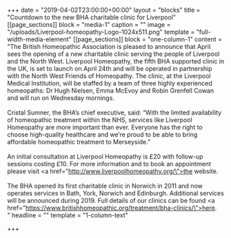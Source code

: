 +++
date = "2019-04-02T23:00:00+00:00"
layout = "blocks"
title = "Countdown to the new BHA charitable clinic for Liverpool"
[[page_sections]]
block = "media-1"
caption = ""
image = "/uploads/Liverpool-homeopathy-Logo-1024x511.png"
template = "full-width-media-element"
[[page_sections]]
block = "one-column-1"
content = "The British Homeopathic Association is pleased to announce that April sees the opening of a new charitable clinic serving the people of Liverpool and the North West. Liverpool Homeopathy, the fifth BHA supported clinic in the UK, is set to launch on April 24th and will be operated in partnership with the North West Friends of Homeopathy. The clinic, at the Liverpool Medical Institution, will be staffed by a team of three highly experienced homeopaths: Dr Hugh Nielsen, Emma McEvoy and Robin Grenfell Cowan and will run on Wednesday mornings.<br><br>Cristal Sumner, the BHA’s chief executive, said: “With the limited availability of homeopathic treatment within the NHS, services like Liverpool Homeopathy are more important than ever. Everyone has the right to choose high-quality healthcare and we’re proud to be able to bring affordable homeopathic treatment to Merseyside.”<br><br>An initial consultation at Liverpool Homeopathy is £20 with follow-up sessions costing £10. For more information and to book an appointment please visit <a href=\"http://www.liverpoolhomeopathy.org/\">the website</a>.<br><br>The BHA opened its first charitable clinic in Norwich in 2011 and now operates services in Bath, York, Norwich and Edinburgh. Additional services will be announced during 2019. Full details of our clinics can be found <a href=\"https://www.britishhomeopathic.org/treatment/bha-clinics/\">here</a>.<br>"
headline = ""
template = "1-column-text"

+++
